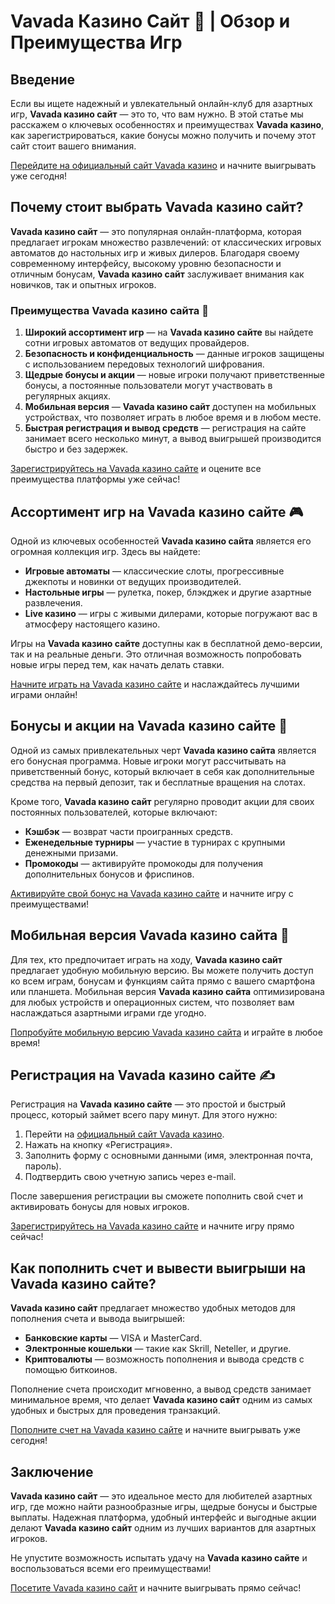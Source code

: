 # Vavada Казино Сайт 🎰 | Обзор и Преимущества Игр

## Введение

Если вы ищете надежный и увлекательный онлайн-клуб для азартных игр, **Vavada казино сайт** — это то, что вам нужно. В этой статье мы расскажем о ключевых особенностях и преимуществах **Vavada казино**, как зарегистрироваться, какие бонусы можно получить и почему этот сайт стоит вашего внимания. 

[Перейдите на официальный сайт Vavada казино](https://vavadapartner.pro/?promo=ea5c9275-6854-4505-94fc-95ab18221945-linkb2) и начните выигрывать уже сегодня!

## Почему стоит выбрать Vavada казино сайт?

**Vavada казино сайт** — это популярная онлайн-платформа, которая предлагает игрокам множество развлечений: от классических игровых автоматов до настольных игр и живых дилеров. Благодаря своему современному интерфейсу, высокому уровню безопасности и отличным бонусам, **Vavada казино сайт** заслуживает внимания как новичков, так и опытных игроков.

### Преимущества Vavada казино сайта 🎯

1. **Широкий ассортимент игр** — на **Vavada казино сайте** вы найдете сотни игровых автоматов от ведущих провайдеров.
2. **Безопасность и конфиденциальность** — данные игроков защищены с использованием передовых технологий шифрования.
3. **Щедрые бонусы и акции** — новые игроки получают приветственные бонусы, а постоянные пользователи могут участвовать в регулярных акциях.
4. **Мобильная версия** — **Vavada казино сайт** доступен на мобильных устройствах, что позволяет играть в любое время и в любом месте.
5. **Быстрая регистрация и вывод средств** — регистрация на сайте занимает всего несколько минут, а вывод выигрышей производится быстро и без задержек.

[Зарегистрируйтесь на Vavada казино сайте](https://vavadapartner.pro/?promo=ea5c9275-6854-4505-94fc-95ab18221945-linkb2) и оцените все преимущества платформы уже сейчас!

## Ассортимент игр на Vavada казино сайте 🎮

Одной из ключевых особенностей **Vavada казино сайта** является его огромная коллекция игр. Здесь вы найдете:

- **Игровые автоматы** — классические слоты, прогрессивные джекпоты и новинки от ведущих производителей.
- **Настольные игры** — рулетка, покер, блэкджек и другие азартные развлечения.
- **Live казино** — игры с живыми дилерами, которые погружают вас в атмосферу настоящего казино.

Игры на **Vavada казино сайте** доступны как в бесплатной демо-версии, так и на реальные деньги. Это отличная возможность попробовать новые игры перед тем, как начать делать ставки.

[Начните играть на Vavada казино сайте](https://vavadapartner.pro/?promo=ea5c9275-6854-4505-94fc-95ab18221945-linkb2) и наслаждайтесь лучшими играми онлайн!

## Бонусы и акции на Vavada казино сайте 🎁

Одной из самых привлекательных черт **Vavada казино сайта** является его бонусная программа. Новые игроки могут рассчитывать на приветственный бонус, который включает в себя как дополнительные средства на первый депозит, так и бесплатные вращения на слотах.

Кроме того, **Vavada казино сайт** регулярно проводит акции для своих постоянных пользователей, которые включают:

- **Кэшбэк** — возврат части проигранных средств.
- **Еженедельные турниры** — участие в турнирах с крупными денежными призами.
- **Промокоды** — активируйте промокоды для получения дополнительных бонусов и фриспинов.

[Активируйте свой бонус на Vavada казино сайте](https://vavadapartner.pro/?promo=ea5c9275-6854-4505-94fc-95ab18221945-linkb2) и начните игру с преимуществами!

## Мобильная версия Vavada казино сайта 📱

Для тех, кто предпочитает играть на ходу, **Vavada казино сайт** предлагает удобную мобильную версию. Вы можете получить доступ ко всем играм, бонусам и функциям сайта прямо с вашего смартфона или планшета. Мобильная версия **Vavada казино сайта** оптимизирована для любых устройств и операционных систем, что позволяет вам наслаждаться азартными играми где угодно.

[Попробуйте мобильную версию Vavada казино сайта](https://vavadapartner.pro/?promo=ea5c9275-6854-4505-94fc-95ab18221945-linkb2) и играйте в любое время!

## Регистрация на Vavada казино сайте ✍️

Регистрация на **Vavada казино сайте** — это простой и быстрый процесс, который займет всего пару минут. Для этого нужно:

1. Перейти на [официальный сайт Vavada казино](https://vavadapartner.pro/?promo=ea5c9275-6854-4505-94fc-95ab18221945-linkb2).
2. Нажать на кнопку «Регистрация».
3. Заполнить форму с основными данными (имя, электронная почта, пароль).
4. Подтвердить свою учетную запись через e-mail.

После завершения регистрации вы сможете пополнить свой счет и активировать бонусы для новых игроков.

[Зарегистрируйтесь на Vavada казино сайте](https://vavadapartner.pro/?promo=ea5c9275-6854-4505-94fc-95ab18221945-linkb2) и начните игру прямо сейчас!

## Как пополнить счет и вывести выигрыши на Vavada казино сайте?

**Vavada казино сайт** предлагает множество удобных методов для пополнения счета и вывода выигрышей:

- **Банковские карты** — VISA и MasterCard.
- **Электронные кошельки** — такие как Skrill, Neteller, и другие.
- **Криптовалюты** — возможность пополнения и вывода средств с помощью биткоинов.

Пополнение счета происходит мгновенно, а вывод средств занимает минимальное время, что делает **Vavada казино сайт** одним из самых удобных и быстрых для проведения транзакций.

[Пополните счет на Vavada казино сайте](https://vavadapartner.pro/?promo=ea5c9275-6854-4505-94fc-95ab18221945-linkb2) и начните выигрывать уже сегодня!

## Заключение

**Vavada казино сайт** — это идеальное место для любителей азартных игр, где можно найти разнообразные игры, щедрые бонусы и быстрые выплаты. Надежная платформа, удобный интерфейс и выгодные акции делают **Vavada казино сайт** одним из лучших вариантов для азартных игроков.

Не упустите возможность испытать удачу на **Vavada казино сайте** и воспользоваться всеми его преимуществами!

[Посетите Vavada казино сайт](https://vavadapartner.pro/?promo=ea5c9275-6854-4505-94fc-95ab18221945-linkb2) и начните выигрывать прямо сейчас!
